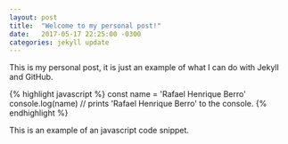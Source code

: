 ```yaml
---
layout: post
title:  "Welcome to my personal post!"
date:   2017-05-17 22:25:00 -0300
categories: jekyll update
---
```

This is my personal post, it is just an example of what I can do with Jekyll and GitHub.

{% highlight javascript %}
const name = 'Rafael Henrique Berro'
console.log(name)
// prints 'Rafael Henrique Berro' to the console.
{% endhighlight %}

This is an example of an javascript code snippet.

